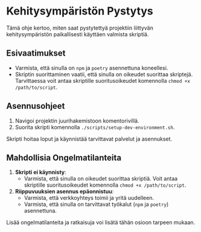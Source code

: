 # Kehitysympäristön Pystytys

Tämä ohje kertoo, miten saat pystytettyä projektiin liittyvän kehitysympäristön paikallisesti käyttäen valmista skriptiä.

## Esivaatimukset

- Varmista, että sinulla on `npm` ja `poetry` asennettuna koneellesi.
- Skriptin suorittaminen vaatii, että sinulla on oikeudet suorittaa skriptejä. Tarvittaessa voit antaa skriptille suoritusoikeudet komennolla `chmod +x /path/to/script`.

## Asennusohjeet

1. Navigoi projektin juurihakemistoon komentorivillä.
2. Suorita skripti komennolla `./scripts/setup-dev-environment.sh`.

Skripti hoitaa loput ja käynnistää tarvittavat palvelut ja asennukset.

## Mahdollisia Ongelmatilanteita

1. **Skripti ei käynnisty**:
   - Varmista, että sinulla on oikeudet suorittaa skriptiä. Voit antaa skriptille suoritusoikeudet komennolla `chmod +x /path/to/script`.
2. **Riippuvuuksien asennus epäonnistuu**:
   - Varmista, että verkkoyhteys toimii ja yritä uudelleen.
   - Varmista, että sinulla on tarvittavat työkalut (`npm` ja `poetry`) asennettuna.

Lisää ongelmatilanteita ja ratkaisuja voi lisätä tähän osioon tarpeen mukaan.
